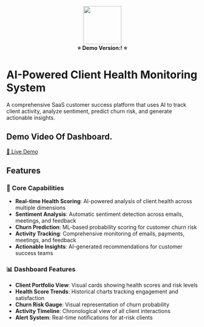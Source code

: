 <p align="center">
  <img src="https://media1.giphy.com/media/v1.Y2lkPTc5MGI3NjExcjlhazd2ajk1NnFzaG1oa3pqeWQ0cTQ5MzJmbzBmOTJ1b3RzNHoxaSZlcD12MV9pbnRlcm5hbF9naWZfYnlfaWQmY3Q9Zw/dsiBEzHV249qubvWdR/giphy.gif" width="100">
  <br>
  <b>⭐ Demo Version:! ⭐</b>
 
</p>

# AI-Powered Client Health Monitoring System
A comprehensive SaaS customer success platform that uses AI to track client activity, analyze sentiment, predict churn risk, and generate actionable insights.

## Demo Video Of Dashboard.
[🎥 Live Demo](v0-client-health-score.vercel.app) 

## Features

### 🎯 Core Capabilities

- **Real-time Health Scoring**: AI-powered analysis of client health across multiple dimensions
- **Sentiment Analysis**: Automatic sentiment detection across emails, meetings, and feedback
- **Churn Prediction**: ML-based probability scoring for customer churn risk
- **Activity Tracking**: Comprehensive monitoring of emails, payments, meetings, and feedback
- **Actionable Insights**: AI-generated recommendations for customer success teams

### 📊 Dashboard Features

- **Client Portfolio View**: Visual cards showing health scores and risk levels
- **Health Score Trends**: Historical charts tracking engagement and satisfaction
- **Churn Risk Gauge**: Visual representation of churn probability
- **Activity Timeline**: Chronological view of all client interactions
- **Alert System**: Real-time notifications for at-risk clients


